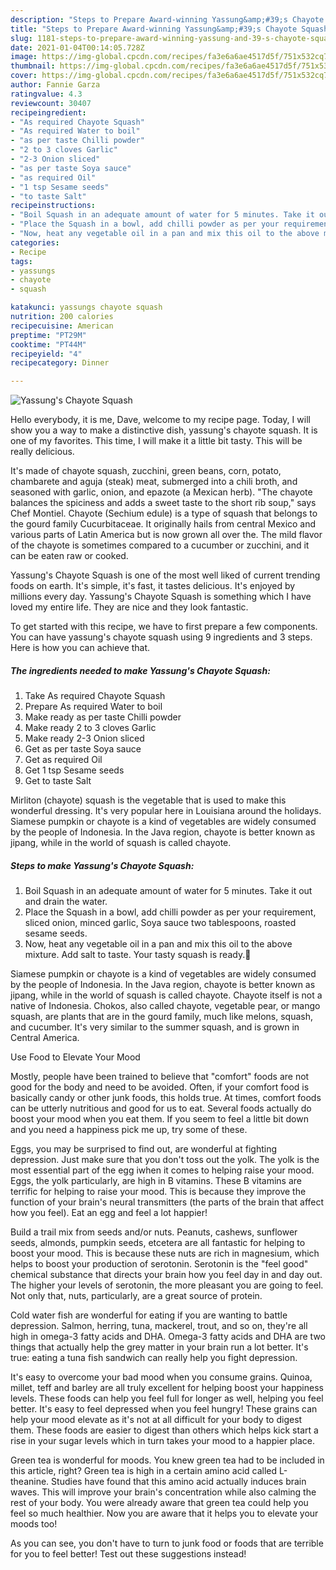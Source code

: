 ```yaml
---
description: "Steps to Prepare Award-winning Yassung&amp;#39;s Chayote Squash"
title: "Steps to Prepare Award-winning Yassung&amp;#39;s Chayote Squash"
slug: 1181-steps-to-prepare-award-winning-yassung-and-39-s-chayote-squash
date: 2021-01-04T00:14:05.728Z
image: https://img-global.cpcdn.com/recipes/fa3e6a6ae4517d5f/751x532cq70/yassungs-chayote-squash-recipe-main-photo.jpg
thumbnail: https://img-global.cpcdn.com/recipes/fa3e6a6ae4517d5f/751x532cq70/yassungs-chayote-squash-recipe-main-photo.jpg
cover: https://img-global.cpcdn.com/recipes/fa3e6a6ae4517d5f/751x532cq70/yassungs-chayote-squash-recipe-main-photo.jpg
author: Fannie Garza
ratingvalue: 4.3
reviewcount: 30407
recipeingredient:
- "As required Chayote Squash"
- "As required Water to boil"
- "as per taste Chilli powder"
- "2 to 3 cloves Garlic"
- "2-3 Onion sliced"
- "as per taste Soya sauce"
- "as required Oil"
- "1 tsp Sesame seeds"
- "to taste Salt"
recipeinstructions:
- "Boil Squash in an adequate amount of water for 5 minutes. Take it out and drain the water."
- "Place the Squash in a bowl, add chilli powder as per your requirement, sliced onion, minced garlic, Soya sauce two tablespoons, roasted sesame seeds."
- "Now, heat any vegetable oil in a pan and mix this oil to the above mixture. Add salt to taste. Your tasty squash is ready.🥰"
categories:
- Recipe
tags:
- yassungs
- chayote
- squash

katakunci: yassungs chayote squash 
nutrition: 200 calories
recipecuisine: American
preptime: "PT29M"
cooktime: "PT44M"
recipeyield: "4"
recipecategory: Dinner

---
```



![Yassung&#39;s Chayote Squash](https://img-global.cpcdn.com/recipes/fa3e6a6ae4517d5f/751x532cq70/yassungs-chayote-squash-recipe-main-photo.jpg)

Hello everybody, it is me, Dave, welcome to my recipe page. Today, I will show you a way to make a distinctive dish, yassung&#39;s chayote squash. It is one of my favorites. This time, I will make it a little bit tasty. This will be really delicious.

It&#39;s made of chayote squash, zucchini, green beans, corn, potato, chambarete and aguja (steak) meat, submerged into a chili broth, and seasoned with garlic, onion, and epazote (a Mexican herb). &#34;The chayote balances the spiciness and adds a sweet taste to the short rib soup,&#34; says Chef Montiel. Chayote (Sechium edule) is a type of squash that belongs to the gourd family Cucurbitaceae. It originally hails from central Mexico and various parts of Latin America but is now grown all over the. The mild flavor of the chayote is sometimes compared to a cucumber or zucchini, and it can be eaten raw or cooked.

Yassung&#39;s Chayote Squash is one of the most well liked of current trending foods on earth. It's simple, it's fast, it tastes delicious. It's enjoyed by millions every day. Yassung&#39;s Chayote Squash is something which I have loved my entire life. They are nice and they look fantastic.


To get started with this recipe, we have to first prepare a few components. You can have yassung&#39;s chayote squash using 9 ingredients and 3 steps. Here is how you can achieve that.

<!--inarticleads1-->

##### The ingredients needed to make Yassung&#39;s Chayote Squash:

1. Take As required Chayote Squash
1. Prepare As required Water to boil
1. Make ready as per taste Chilli powder
1. Make ready 2 to 3 cloves Garlic
1. Make ready 2-3 Onion sliced
1. Get as per taste Soya sauce
1. Get as required Oil
1. Get 1 tsp Sesame seeds
1. Get to taste Salt


Mirliton (chayote) squash is the vegetable that is used to make this wonderful dressing. It&#39;s very popular here in Louisiana around the holidays. Siamese pumpkin or chayote is a kind of vegetables are widely consumed by the people of Indonesia. In the Java region, chayote is better known as jipang, while in the world of squash is called chayote. 

<!--inarticleads2-->

##### Steps to make Yassung&#39;s Chayote Squash:

1. Boil Squash in an adequate amount of water for 5 minutes. Take it out and drain the water.
1. Place the Squash in a bowl, add chilli powder as per your requirement, sliced onion, minced garlic, Soya sauce two tablespoons, roasted sesame seeds.
1. Now, heat any vegetable oil in a pan and mix this oil to the above mixture. Add salt to taste. Your tasty squash is ready.🥰


Siamese pumpkin or chayote is a kind of vegetables are widely consumed by the people of Indonesia. In the Java region, chayote is better known as jipang, while in the world of squash is called chayote. Chayote itself is not a native of Indonesia. Chokos, also called chayote, vegetable pear, or mango squash, are plants that are in the gourd family, much like melons, squash, and cucumber. It&#39;s very similar to the summer squash, and is grown in Central America. 

Use Food to Elevate Your Mood


Mostly, people have been trained to believe that "comfort" foods are not good for the body and need to be avoided. Often, if your comfort food is basically candy or other junk foods, this holds true. At times, comfort foods can be utterly nutritious and good for us to eat. Several foods actually do boost your mood when you eat them. If you seem to feel a little bit down and you need a happiness pick me up, try some of these.

Eggs, you may be surprised to find out, are wonderful at fighting depression. Just make sure that you don't toss out the yolk. The yolk is the most essential part of the egg iwhen it comes to helping raise your mood. Eggs, the yolk particularly, are high in B vitamins. These B vitamins are terrific for helping to raise your mood. This is because they improve the function of your brain's neural transmitters (the parts of the brain that affect how you feel). Eat an egg and feel a lot happier!

Build a trail mix from seeds and/or nuts. Peanuts, cashews, sunflower seeds, almonds, pumpkin seeds, etcetera are all fantastic for helping to boost your mood. This is because these nuts are rich in magnesium, which helps to boost your production of serotonin. Serotonin is the "feel good" chemical substance that directs your brain how you feel day in and day out. The higher your levels of serotonin, the more pleasant you are going to feel. Not only that, nuts, particularly, are a great source of protein.

Cold water fish are wonderful for eating if you are wanting to battle depression. Salmon, herring, tuna, mackerel, trout, and so on, they're all high in omega-3 fatty acids and DHA. Omega-3 fatty acids and DHA are two things that actually help the grey matter in your brain run a lot better. It's true: eating a tuna fish sandwich can really help you fight depression. 

It's easy to overcome your bad mood when you consume grains. Quinoa, millet, teff and barley are all truly excellent for helping boost your happiness levels. These foods can help you feel full for longer as well, helping you feel better. It's easy to feel depressed when you feel hungry! These grains can help your mood elevate as it's not at all difficult for your body to digest them. These foods are easier to digest than others which helps kick start a rise in your sugar levels which in turn takes your mood to a happier place.

Green tea is wonderful for moods. You knew green tea had to be included in this article, right? Green tea is high in a certain amino acid called L-theanine. Studies have found that this amino acid actually induces brain waves. This will improve your brain's concentration while also calming the rest of your body. You were already aware that green tea could help you feel so much healthier. Now you are aware that it helps you to elevate your moods too!

As you can see, you don't have to turn to junk food or foods that are terrible for you to feel better! Test out  these suggestions  instead!

